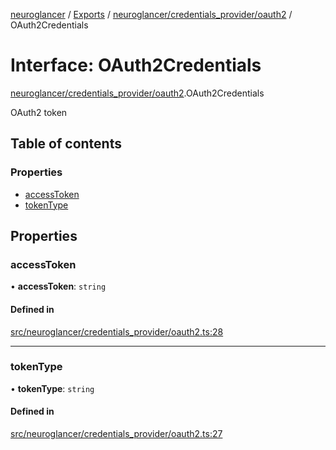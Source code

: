 [neuroglancer](../README.md) / [Exports](../modules.md) / [neuroglancer/credentials\_provider/oauth2](../modules/neuroglancer_credentials_provider_oauth2.md) / OAuth2Credentials

# Interface: OAuth2Credentials

[neuroglancer/credentials_provider/oauth2](../modules/neuroglancer_credentials_provider_oauth2.md).OAuth2Credentials

OAuth2 token

## Table of contents

### Properties

- [accessToken](neuroglancer_credentials_provider_oauth2.OAuth2Credentials.md#accesstoken)
- [tokenType](neuroglancer_credentials_provider_oauth2.OAuth2Credentials.md#tokentype)

## Properties

### accessToken

• **accessToken**: `string`

#### Defined in

[src/neuroglancer/credentials_provider/oauth2.ts:28](https://github.com/ActiveBrainAtlas2/neuroglancer/blob/91617476/src/neuroglancer/credentials_provider/oauth2.ts#L28)

___

### tokenType

• **tokenType**: `string`

#### Defined in

[src/neuroglancer/credentials_provider/oauth2.ts:27](https://github.com/ActiveBrainAtlas2/neuroglancer/blob/91617476/src/neuroglancer/credentials_provider/oauth2.ts#L27)
